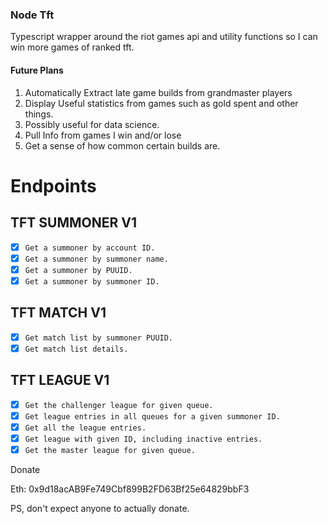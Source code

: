 ### Node Tft

Typescript wrapper around the riot games api and utility functions so I can win more games of ranked tft.

#### Future Plans

1. Automatically Extract late game builds from grandmaster players
2. Display Useful statistics from games such as gold spent and other things.
3. Possibly useful for data science.
4. Pull Info from games I win and/or lose
5. Get a sense of how common certain builds are.

# Endpoints

## TFT SUMMONER V1
- [x] `Get a summoner by account ID.`
- [x] `Get a summoner by summoner name.`
- [x] `Get a summoner by PUUID.`
- [x] `Get a summoner by summoner ID.`

## TFT MATCH V1
- [x] `Get match list by summoner PUUID.`
- [x] `Get match list details.`

## TFT LEAGUE V1
- [x] `Get the challenger league for given queue.`
- [x] `Get league entries in all queues for a given summoner ID.`
- [x] `Get all the league entries.`
- [x] `Get league with given ID, including inactive entries.`
- [x] `Get the master league for given queue.`

Donate

Eth: 0x9d18acAB9Fe749Cbf899B2FD63Bf25e64829bbF3

PS, don't expect anyone to actually donate.